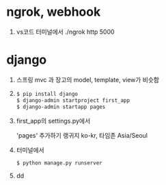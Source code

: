 # ngrok, webhook

1. vs코드 터미널에서 ./ngrok http 5000



# django

1. 스프링 mvc 과 장고의 model, template, view가 비슷함

2. ```bash
   $ pip install django
   $ django-admin startproject first_app
   $ django-admin startapp pages
   ```

3. first_app의 settings.py에서

    'pages' 추가하기 랭귀지 ko-kr, 타임존 Asia/Seoul

4. 터미널에서 

   ```bash
   $ python manage.py runserver
   ```

5. dd

